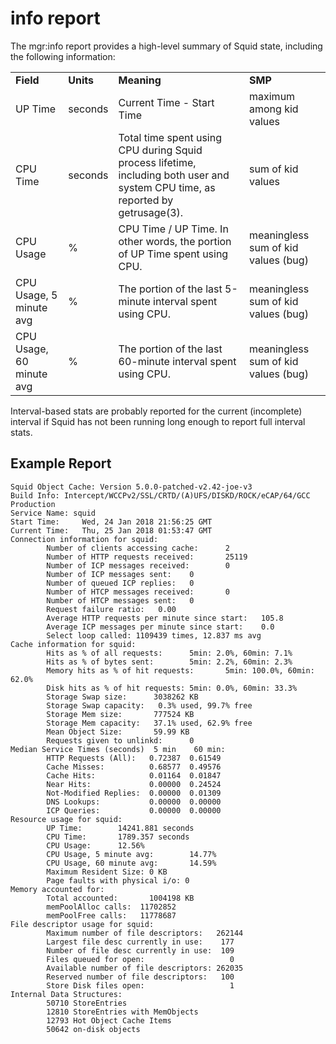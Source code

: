 # info report

The mgr:info report provides a high-level summary of Squid state,
including the following information:

| | | | |
| -- | -- | -- | -- |
| **Field** | **Units** | **Meaning** | **SMP** |
| UP Time | seconds | Current Time - Start Time | maximum among kid values |
| CPU Time | seconds | Total time spent using CPU during Squid process lifetime, including both user and system CPU time, as reported by getrusage(3). | sum of kid values |
| CPU Usage | % | CPU Time / UP Time. In other words, the portion of UP Time spent using CPU. | meaningless sum of kid values (bug) |
| CPU Usage, 5 minute avg  | % | The portion of the last 5-minute interval spent using CPU. | meaningless sum of kid values (bug) |
| CPU Usage, 60 minute avg | % | The portion of the last 60-minute interval spent using CPU. | meaningless sum of kid values (bug) |

Interval-based stats are probably reported for the current (incomplete)
interval if Squid has not been running long enough to report full
interval stats.

## Example Report
```
Squid Object Cache: Version 5.0.0-patched-v2.42-joe-v3
Build Info: Intercept/WCCPv2/SSL/CRTD/(A)UFS/DISKD/ROCK/eCAP/64/GCC Production
Service Name: squid
Start Time:     Wed, 24 Jan 2018 21:56:25 GMT
Current Time:   Thu, 25 Jan 2018 01:53:47 GMT
Connection information for squid:
        Number of clients accessing cache:      2
        Number of HTTP requests received:       25119
        Number of ICP messages received:        0
        Number of ICP messages sent:    0
        Number of queued ICP replies:   0
        Number of HTCP messages received:       0
        Number of HTCP messages sent:   0
        Request failure ratio:   0.00
        Average HTTP requests per minute since start:   105.8
        Average ICP messages per minute since start:    0.0
        Select loop called: 1109439 times, 12.837 ms avg
Cache information for squid:
        Hits as % of all requests:      5min: 2.0%, 60min: 7.1%
        Hits as % of bytes sent:        5min: 2.2%, 60min: 2.3%
        Memory hits as % of hit requests:       5min: 100.0%, 60min: 62.0%
        Disk hits as % of hit requests: 5min: 0.0%, 60min: 33.3%
        Storage Swap size:      3038262 KB
        Storage Swap capacity:   0.3% used, 99.7% free
        Storage Mem size:       777524 KB
        Storage Mem capacity:   37.1% used, 62.9% free
        Mean Object Size:       59.99 KB
        Requests given to unlinkd:      0
Median Service Times (seconds)  5 min    60 min:
        HTTP Requests (All):   0.72387  0.61549
        Cache Misses:          0.68577  0.49576
        Cache Hits:            0.01164  0.01847
        Near Hits:             0.00000  0.24524
        Not-Modified Replies:  0.00000  0.01309
        DNS Lookups:           0.00000  0.00000
        ICP Queries:           0.00000  0.00000
Resource usage for squid:
        UP Time:        14241.881 seconds
        CPU Time:       1789.357 seconds
        CPU Usage:      12.56%
        CPU Usage, 5 minute avg:        14.77%
        CPU Usage, 60 minute avg:       14.59%
        Maximum Resident Size: 0 KB
        Page faults with physical i/o: 0
Memory accounted for:
        Total accounted:       1004198 KB
        memPoolAlloc calls:  11702852
        memPoolFree calls:   11778687
File descriptor usage for squid:
        Maximum number of file descriptors:   262144
        Largest file desc currently in use:    177
        Number of file desc currently in use:  109
        Files queued for open:                   0
        Available number of file descriptors: 262035
        Reserved number of file descriptors:   100
        Store Disk files open:                   1
Internal Data Structures:
        50710 StoreEntries
        12810 StoreEntries with MemObjects
        12793 Hot Object Cache Items
        50642 on-disk objects
```